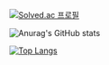 [![Solved.ac
프로필](http://mazassumnida.wtf/api/v2/generate_badge?boj=rfyam8562)](https://solved.ac/rfyam8562)

![Anurag's GitHub stats](https://github-readme-stats.vercel.app/api?username=seojmm&show_icons=true&theme=dracula)


[![Top Langs](https://github-readme-stats.vercel.app/api/top-langs/?username=seojmm)](https://github.com/anuraghazra/github-readme-stats)

<!--
**istywork/istywork** is a ✨ _special_ ✨ repository because its `README.md` (this file) appears on your GitHub profile.

Here are some ideas to get you started:

- 🔭 I’m currently working on ...
- 🌱 I’m currently learning ...
- 👯 I’m looking to collaborate on ...
- 🤔 I’m looking for help with ...
- 💬 Ask me about ...
- 📫 How to reach me: ...
- 😄 Pronouns: ...
- ⚡ Fun fact: ...
-->
